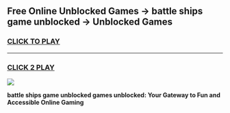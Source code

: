 
## Free Online Unblocked Games → battle ships game unblocked → Unblocked Games
<h3>
<a href="https://premium.freeplayer.one?title=battle_ships_game_unblocked&ref=21F">CLICK TO PLAY</a></h3>
<hr>

<h3>
<a href="https://premium.freeplayer.one?title=battle_ships_game_unblocked&ref=21F">CLICK 2 PLAY</a>
  
</h3>

<a href="https://premium.freeplayer.one?title=battle_ships_game_unblocked&ref=21F/"><img src="https://clearcache.store/games.png"></a>


**battle ships game unblocked games unblocked: Your Gateway to Fun and Accessible Online Gaming**
